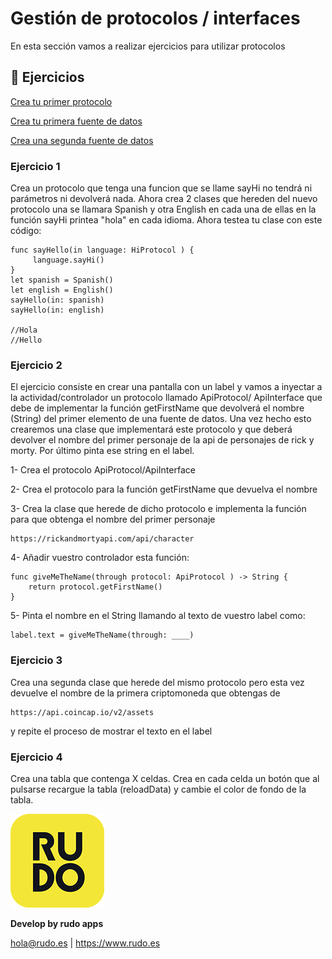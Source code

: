# Gestión de protocolos / interfaces
En esta sección vamos a realizar ejercicios para utilizar protocolos

## 📝 Ejercicios
[Crea tu primer protocolo](#Ejercicio-1)

[Crea tu primera fuente de datos](#Ejercicio-2)

[Crea una segunda fuente de datos](#Ejercicio-3)

### Ejercicio 1

Crea un protocolo que tenga una funcion que se llame sayHi no tendrá ni parámetros ni devolverá nada. 
Ahora crea 2 clases que hereden del nuevo protocolo una se llamara Spanish y otra English en cada una de ellas
en la función sayHi printea "hola" en cada idioma. Ahora testea tu clase con este código:

```
func sayHello(in language: HiProtocol ) {
	 language.sayHi()
}
let spanish = Spanish()
let english = English()
sayHello(in: spanish)
sayHello(in: english)

//Hola
//Hello
```


### Ejercicio 2

El ejercicio consiste en crear una pantalla con un label y vamos a inyectar a la actividad/controlador un protocolo llamado ApiProtocol/ ApiInterface que debe de implementar la función getFirstName que devolverá el nombre (String) del primer elemento de una fuente de datos. Una vez hecho esto crearemos una clase que implementará este protocolo y que deberá devolver el nombre del primer personaje de la api de personajes de rick y morty. Por último pinta ese string en el label.

1- Crea el protocolo ApiProtocol/ApiInterface

2- Crea el protocolo para la función getFirstName que devuelva el nombre

3- Crea la clase que herede de dicho protocolo e implementa la función para que obtenga el nombre del primer personaje
```
https://rickandmortyapi.com/api/character
```

4- Añadir vuestro controlador esta función:
```
func giveMeTheName(through protocol: ApiProtocol ) -> String {
	return protocol.getFirstName()
}
```

5- Pinta el nombre en el String llamando al texto de vuestro label como:

```
label.text = giveMeTheName(through: ____)
```

### Ejercicio 3

Crea una segunda clase que herede del mismo protocolo pero esta vez devuelve el nombre de la primera criptomoneda que obtengas de
```
https://api.coincap.io/v2/assets
```
y repite el proceso de mostrar el texto en el label

### Ejercicio 4

Crea una tabla que contenga X celdas. Crea en cada celda un botón que al pulsarse recargue la tabla (reloadData) y cambie el color de fondo de la tabla. 

![Rudo](../README/rudo.png)

**Develop by rudo apps**

hola@rudo.es | https://www.rudo.es